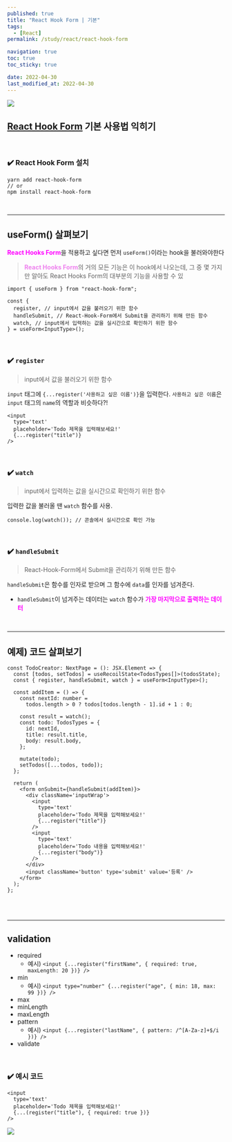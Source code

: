 ```yaml
---
published: true
title: "React Hook Form | 기본"
tags:
  - [React]
permalink: /study/react/react-hook-form

navigation: true
toc: true
toc_sticky: true

date: 2022-04-30
last_modified_at: 2022-04-30
---
```


![](https://velog.velcdn.com/images/april_5/post/bac21d08-a97b-458b-9d40-472c50f6bf42/image.png)

## [React Hook Form](https://react-hook-form.com/get-started) 기본 사용법 익히기

<br />

### ✔️ React Hook Form 설치

```shell
yarn add react-hook-form
// or
npm install react-hook-form
```

<br />

---

## useForm() 살펴보기

<span style='color:fuchsia'>**React Hooks Form**</span>을 적용하고 싶다면 먼저 `useForm()`이라는 hook을 불러와야한다

> <span style='color:violet'>**React Hooks Form**</span>의 거의 모든 기능은 이 hook에서 나오는데,
> 그 중 몇 가지만 알아도 React Hooks Form의 대부분의 기능을 사용할 수 있

```tsx
import { useForm } from "react-hook-form";

const {
  register, // input에서 값을 불러오기 위한 함수
  handleSubmit, // React-Hook-Form에서 Submit을 관리하기 위해 만든 함수
  watch, // input에서 입력하는 값을 실시간으로 확인하기 위한 함수
} = useForm<InputType>();
```

<br />

### ✔️ `register`

> input에서 값을 불러오기 위한 함수

`input` 태그에 `{...register('사용하고 싶은 이름')}`을 입력한다.
`사용하고 싶은 이름`은 `input` 태그의 `name`의 역할과 비슷하다?!

```tsx
<input
  type='text'
  placeholder='Todo 제목을 입력해보세요!'
  {...register("title")}
/>
```

<br />

### ✔️ `watch`

> input에서 입력하는 값을 실시간으로 확인하기 위한 함수

입력한 값을 불러올 땐 `watch` 함수를 사용.

```tsx
console.log(watch()); // 콘솔에서 실시간으로 확인 가능
```

<br />

### ✔️ `handleSubmit`

> React-Hook-Form에서 Submit을 관리하기 위해 만든 함수

`handleSubmit`은 함수를 인자로 받으며 그 함수에 `data`를 인자를 넘겨준다.

- `handleSubmit`이 넘겨주는 데이터는 `watch` 함수가 <span style='color:fuchsia'>**가장 마지막으로 출력하는 데이터**</span>

<br />

---

## 예제) 코드 살펴보기

```tsx
const TodoCreator: NextPage = (): JSX.Element => {
  const [todos, setTodos] = useRecoilState<TodosTypes[]>(todosState);
  const { register, handleSubmit, watch } = useForm<InputType>();

  const addItem = () => {
    const nextId: number =
      todos.length > 0 ? todos[todos.length - 1].id + 1 : 0;

    const result = watch();
    const todo: TodosTypes = {
      id: nextId,
      title: result.title,
      body: result.body,
    };

    mutate(todo);
    setTodos([...todos, todo]);
  };

  return (
    <form onSubmit={handleSubmit(addItem)}>
      <div className='inputWrap'>
        <input
          type='text'
          placeholder='Todo 제목을 입력해보세요!'
          {...register("title")}
        />
        <input
          type='text'
          placeholder='Todo 내용을 입력해보세요!'
          {...register("body")}
        />
      </div>
      <input className='button' type='submit' value='등록' />
    </form>
  );
};
```

<br />
<br />

---

## validation

- required
  - 예시) `<input {...register("firstName", { required: true, maxLength: 20 })} />`
- min
  - 예시) `<input type="number" {...register("age", { min: 18, max: 99 })} />`
- max
- minLength
- maxLength
- pattern
  - 예시) `<input {...register("lastName", { pattern: /^[A-Za-z]+$/i })} />`
- validate

<br />

### ✔️ 예시 코드

```tsx
<input
  type='text'
  placeholder='Todo 제목을 입력해보세요!'
  {...(register("title"), { required: true })}
/>
```

![](https://images.velog.io/images/april_5/post/dab7cf4e-fa49-495a-9bfb-9609a01b9511/image.png)

<br /><br />
